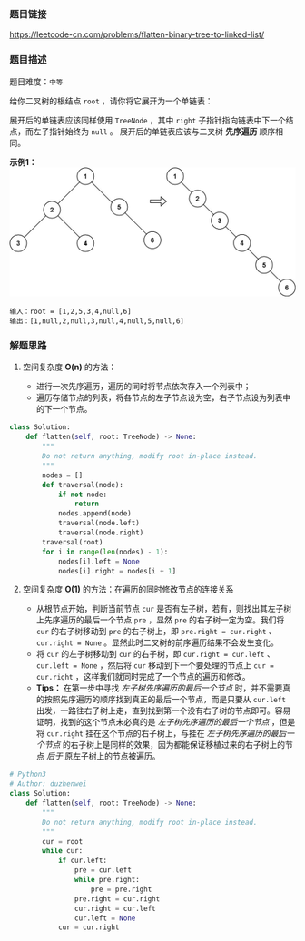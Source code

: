 ### 题目链接
https://leetcode-cn.com/problems/flatten-binary-tree-to-linked-list/

### 题目描述
题目难度：```中等``` 

给你二叉树的根结点 ```root``` ，请你将它展开为一个单链表：

展开后的单链表应该同样使用 ```TreeNode``` ，其中 ```right``` 子指针指向链表中下一个结点，而左子指针始终为 ```null``` 。
展开后的单链表应该与二叉树 **先序遍历** 顺序相同。

**示例1：**
![示意图](../assets/114.示例图.png)
```
输入：root = [1,2,5,3,4,null,6]
输出：[1,null,2,null,3,null,4,null,5,null,6]
```

### 解题思路
1. 空间复杂度 **O(n)** 的方法：

   - 进行一次先序遍历，遍历的同时将节点依次存入一个列表中；
   - 遍历存储节点的列表，将各节点的左子节点设为空，右子节点设为列表中的下一个节点。

```python
class Solution:
    def flatten(self, root: TreeNode) -> None:
        """
        Do not return anything, modify root in-place instead.
        """
        nodes = []
        def traversal(node):
            if not node:
                return
            nodes.append(node)
            traversal(node.left)
            traversal(node.right)
        traversal(root)
        for i in range(len(nodes) - 1):
            nodes[i].left = None
            nodes[i].right = nodes[i + 1]
```

2. 空间复杂度 **O(1)** 的方法：在遍历的同时修改节点的连接关系
   
   - 从根节点开始，判断当前节点 ```cur``` 是否有左子树，若有，则找出其左子树上先序遍历的最后一个节点 ```pre``` ，显然 ```pre``` 的右子树一定为空。我们将 ```cur``` 的右子树移动到 ```pre``` 的右子树上，即 ```pre.right = cur.right``` 、```cur.right = None``` 。显然此时二叉树的前序遍历结果不会发生变化。
   - 将 ```cur``` 的左子树移动到 ```cur``` 的右子树，即 ```cur.right = cur.left``` 、 ```cur.left = None``` ，然后将 ```cur``` 移动到下一个要处理的节点上 ```cur = cur.right``` ，这样我们就同时完成了一个节点的遍历和修改。
   - **Tips：** 在第一步中寻找 *左子树先序遍历的最后一个节点* 时，并不需要真的按照先序遍历的顺序找到真正的最后一个节点，而是只要从 ```cur.left``` 出发，一路往右子树上走，直到找到第一个没有右子树的节点即可。容易证明，找到的这个节点未必真的是 *左子树先序遍历的最后一个节点* ，但是将 ```cur.right``` 挂在这个节点的右子树上，与挂在 *左子树先序遍历的最后一个节点* 的右子树上是同样的效果，因为都能保证移植过来的右子树上的节点 *后于* 原左子树上的节点被遍历。
   
```python
# Python3
# Author: duzhenwei
class Solution:
    def flatten(self, root: TreeNode) -> None:
        """
        Do not return anything, modify root in-place instead.
        """
        cur = root
        while cur:
            if cur.left:
                pre = cur.left
                while pre.right:
                    pre = pre.right
                pre.right = cur.right
                cur.right = cur.left
                cur.left = None
            cur = cur.right
```